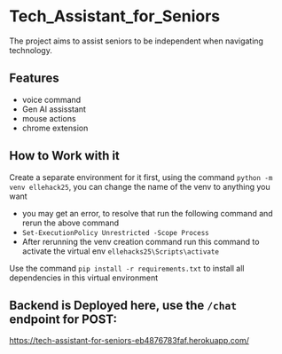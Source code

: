 # Tech_Assistant_for_Seniors
The project aims to assist seniors to be independent when navigating technology. 
## Features
- voice command
- Gen AI assisstant
- mouse actions
- chrome extension
## How to Work with it
Create a separate environment for it first, using the command `python -m venv ellehack25`, you can change the name of the venv to anything you want
- you may get an error, to resolve that run the following command and rerun the above command
- `Set-ExecutionPolicy Unrestricted -Scope Process`
- After rerunning the venv creation command run this command to activate the virtual env `ellehacks25\Scripts\activate`

Use the command `pip install -r requirements.txt` to install all dependencies in this virtual environment
## Backend is Deployed here, use the `/chat` endpoint for POST:
https://tech-assistant-for-seniors-eb4876783faf.herokuapp.com/
